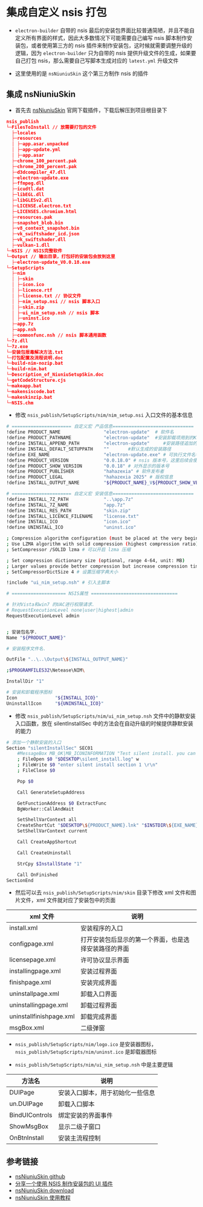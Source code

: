# 集成自定义 nsis 打包

- `electron-builder` 自带的 nsis 最后的安装包界面比较普通简陋，并且不能自定义所有界面的样式，因此大多数情况下可能需要自己编写 nsis 脚本制作安装包，或者使用第三方的 nsis 插件来制作安装包，这时候就需要调整升级的逻辑，因为 `electron-builder` 只为自带的 nsis 提供升级文件的生成，如果要自己打包 nsis，那么需要自己写脚本生成对应的 `latest.yml` 升级文件

- 这里使用的是 `nsNiuniuSkin` 这个第三方制作 nsis 的插件

## 集成 nsNiuniuSkin

- 首先去 [nsNiuniuSkin](http://www.leeqia.com/nsniuniuskin/download/) 官网下载插件，下载后解压到项目根目录下

```json
nsis_publish
└─FilesToInstall // 放需要打包的文件
  ├─locales
  ├─resources
  │ ├─app.asar.unpacked
  │ ├─app-update.yml
  │ ├─app.asar
  ├─chrome_100_percent.pak
  ├─chrome_200_percent.pak
  ├─d3dcompiler_47.dll
  ├─electron-update.exe
  ├─ffmpeg.dll
  ├─icudtl.dat
  ├─libEGL.dll
  ├─libGLESv2.dll
  ├─LICENSE.electron.txt
  ├─LICENSES.chromium.html
  ├─resources.pak
  ├─snapshot_blob.bin
  ├─v8_context_snapshot.bin
  ├─vk_swiftshader_icd.json
  ├─vk_swiftshader.dll
  ├─vulkan-1.dll
└─NSIS // NSIS完整软件
└─Output // 输出目录，打包好的安装包会放到这里
  ├─electron-update_V0.0.18.exe
└─SetupScripts
  ├─nim
  │ ├─skin
  │ ├─icon.ico
  │ ├─licence.rtf
  │ ├─license.txt // 协议文件
  │ ├─nim_setup.nsi // nsis 脚本入口
  │ ├─skin.zip
  │ ├─ui_nim_setup.nsh // nsis 脚本
  │ ├─uninst.ico
  ├─app.7z
  ├─app.nsh
  ├─commonfunc.nsh // nsis 脚本通用函数
└─7z.dll
└─7z.exe
└─安装包报毒解决方法.txt
└─打包配置及流程说明.doc
└─build-nim-nozip.bat
└─build-nim.bat
└─Description_of_NiuniuSetupSkin.doc
└─getCodeStructure.cjs
└─makeapp.bat
└─makensiscode.bat
└─makeskinzip.bat
└─NSIS.chm
```

- 修改 `nsis_publish/SetupScripts/nim/nim_setup.nsi` 入口文件的基本信息

```bash
# ====================== 自定义宏 产品信息==============================
!define PRODUCT_NAME           		"electron-update"  # 软件名
!define PRODUCT_PATHNAME 			"electron-update"  #安装卸载项用到的KEY
!define INSTALL_APPEND_PATH         "electron-update"	  #安装路径追加的名称
!define INSTALL_DEFALT_SETUPPATH    ""       #默认生成的安装路径
!define EXE_NAME               		"electron-update.exe" # 可执行文件名字
!define PRODUCT_VERSION        		"0.0.18.0" # nsis 版本号，这里后续会使用 VIProductVersion 来设置安装程序的 VS_FIXEDFILEINFO 版本信息块中的版本号，必须4位
!define PRODUCT_SHOW_VERSION        "0.0.18" # 对外显示的版本号
!define PRODUCT_PUBLISHER      		"hahazexia" # 软件发布者
!define PRODUCT_LEGAL          		"hahazexia 2025" # 版权信息
!define INSTALL_OUTPUT_NAME    		"${PRODUCT_NAME}_V${PRODUCT_SHOW_VERSION}.exe" # 安装包文件最终的名字

# ====================== 自定义宏 安装信息==============================
!define INSTALL_7Z_PATH 	   		"..\app.7z"
!define INSTALL_7Z_NAME 	   		"app.7z"
!define INSTALL_RES_PATH       		"skin.zip"
!define INSTALL_LICENCE_FILENAME    "license.txt"
!define INSTALL_ICO 				"icon.ico"
!define UNINSTALL_ICO 				"uninst.ico"

; Compression algorithm configuration (must be placed at the very beginning of the script)
; Use LZMA algorithm with solid compression (highest compression ratio)
; SetCompressor /SOLID lzma # 可以开启 lzma 压缩

; Set compression dictionary size (optional, range 4-64, unit: MB)
; Larger values provide better compression but increase compression time, 16 or 32 recommended
; SetCompressorDictSize 4 # 设置压缩字典大小

!include "ui_nim_setup.nsh" # 引入主脚本

# ==================== NSIS属性 ================================

# 针对Vista和win7 的UAC进行权限请求.
# RequestExecutionLevel none|user|highest|admin
RequestExecutionLevel admin


; 安装包名字.
Name "${PRODUCT_NAME}"

# 安装程序文件名.

OutFile "..\..\Output\${INSTALL_OUTPUT_NAME}"

;$PROGRAMFILES32\Netease\NIM\

InstallDir "1"

# 安装和卸载程序图标
Icon              "${INSTALL_ICO}"
UninstallIcon     "${UNINSTALL_ICO}"

```

- 修改 `nsis_publish/SetupScripts/nim/ui_nim_setup.nsh` 文件中的静默安装入口函数，放在 silentInstallSec 中的方法会在自动升级的时候提供静默安装的能力

```bash
# 添加一个静默安装的入口
Section "silentInstallSec" SEC01
    #MessageBox MB_OK|MB_ICONINFORMATION "Test silent install. you can add your silent install code here."
	; FileOpen $0 "$DESKTOP\silent_install.log" w
    ; FileWrite $0 "enter silent install section 1 \r\n"
    ; FileClose $0

    Pop $0

	Call GenerateSetupAddress

    GetFunctionAddress $0 ExtractFunc
    BgWorker::CallAndWait

	SetShellVarContext all
	CreateShortCut "$DESKTOP\${PRODUCT_NAME}.lnk" "$INSTDIR\${EXE_NAME}"
	SetShellVarContext current

	Call CreateAppShortcut

	Call CreateUninstall

	StrCpy $InstallState "1"

	Call OnFinished
SectionEnd
```

- 然后可以去 `nsis_publish/SetupScripts/nim/skin` 目录下修改 xml 文件和图片文件，xml 文件就对应了安装包中的页面

| xml 文件                | 说明                                                 |
| ----------------------- | ---------------------------------------------------- |
| install.xml             | 安装程序的入口                                       |
| configpage.xml          | 打开安装包后显示的第一个界面，也是选择安装路径的界面 |
| licensepage.xml         | 许可协议显示界面                                     |
| installingpage.xml      | 安装过程界面                                         |
| finishpage.xml          | 安装完成界面                                         |
| uninstallpage.xml       | 卸载入口界面                                         |
| uninstallingpage.xml    | 卸载过程界面                                         |
| uninstallfinishpage.xml | 卸载完成界面                                         |
| msgBox.xml              | 二级弹窗                                             |

- `nsis_publish/SetupScripts/nim/logo.ico` 是安装器图标，`nsis_publish/SetupScripts/nim/uninst.ico` 是卸载器图标

- `nsis_publish/SetupScripts/nim/ui_nim_setup.nsh` 中是主要逻辑

| 方法名         | 说明                             |
| -------------- | -------------------------------- |
| DUIPage        | 安装入口脚本，用于初始化一些信息 |
| un.DUIPage     | 卸载入口脚本                     |
| BindUIControls | 绑定安装的界面事件               |
| ShowMsgBox     | 显示二级子窗口                   |
| OnBtnInstall   | 安装主流程控制                   |

## 参考链接

- [nsNiuniuSkin github](https://github.com/leeqia/nsNiuniuSkin)
- [分享一个使用 NSIS 制作安装包的 UI 插件](http://ggniu.cn/articles/nsniuniuskin.html)
- [nsNiuniuSkin download](http://www.leeqia.com/nsniuniuskin/download/)
- [nsNiuniuSkin 使用教程](https://blog.csdn.net/qq_43915356/article/details/130813351)
